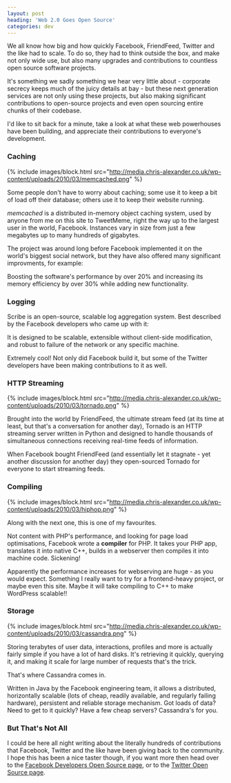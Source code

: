```yaml
---
layout: post
heading: 'Web 2.0 Goes Open Source'
categories: dev
---
```


We all know how big and how quickly Facebook, FriendFeed, Twitter and the like had to scale. To do so, they had to think outside the box, and make not only wide use, but also many upgrades and contributions to countless open source software projects.

It's something we sadly something we hear very little about - corporate secrecy keeps much of the juicy details at bay - but these next generation services are not only using these projects, but also making significant contributions to open-source projects and even open sourcing entire chunks of their codebase.

I'd like to sit back for a minute, take a look at what these web powerhouses have been building, and appreciate their contributions to everyone's development.

### Caching

{% include images/block.html src="http://media.chris-alexander.co.uk/wp-content/uploads/2010/03/memcached.png" %}

Some people don't have to worry about caching; some use it to keep a bit of load off their database; others use it to keep their website running.

*memcached* is a distributed in-memory object caching system, used by anyone from me on this site to TweetMeme, right the way up to the largest user in the world, Facebook. Instances vary in size from just a few megabytes up to many hundreds of gigabytes.

The project was around long before Facebook implemented it on the world's biggest social network, but they have also offered many significant improvments, for example:

Boosting the software's performance by over 20% and increasing its memory efficiency by over 30% while adding new functionality.

### Logging

Scribe is an open-source, scalable log aggregation system. Best described by the Facebook developers who came up with it:

It is designed to be scalable, extensible without client-side modification, and robust to failure of the network or any specific machine.

Extremely cool! Not only did Facebook build it, but some of the Twitter developers have been making contributions to it as well.

### HTTP Streaming

{% include images/block.html src="http://media.chris-alexander.co.uk/wp-content/uploads/2010/03/tornado.png" %}

Brought into the world by FriendFeed, the ultimate stream feed (at its time at least, but that's a conversation for another day), Tornado is an HTTP streaming server written in Python and designed to handle thousands of simultaneous connections receiving real-time feeds of information.

When Facebook bought FriendFeed (and essentially let it stagnate - yet another discussion for another day) they open-sourced Tornado for everyone to start streaming feeds.

### Compiling

{% include images/block.html src="http://media.chris-alexander.co.uk/wp-content/uploads/2010/03/hiphop.png" %}

Along with the next one, this is one of my favourites.

Not content with PHP's performance, and looking for page load optimisations, Facebook wrote a **compiler** for PHP. It takes your PHP app, translates it into native C++, builds in a webserver then compiles it into machine code. Sickening!

Apparently the performance increases for webserving are huge - as you would expect. Something I really want to try for a frontend-heavy project, or maybe even this site. Maybe it will take compiling to C++ to make WordPress scalable!!

### Storage

{% include images/block.html src="http://media.chris-alexander.co.uk/wp-content/uploads/2010/03/cassandra.png" %}

Storing terabytes of user data, interactions, profiles and more is actually fairly simple if you have a lot of hard disks. It's retrieving it quickly, querying it, and making it scale for large number of requests that's the trick.

That's where Cassandra comes in.

Written in Java by the Facebook engineering team, it allows a distributed, horizontally scalable (lots of cheap, readily available, and regularly failing hardware), persistent and reliable storage mechanism. Got loads of data? Need to get to it quickly? Have a few cheap servers? Cassandra's for you.

### But That's Not All

I could be here all night writing about the literally hundreds of contributions that Facebook, Twitter and the like have been giving back to the community. I hope this has been a nice taster though, if you want more then head over to the [Facebook Developers Open Source page](http://developers.facebook.com/opensource.php), or to the [Twitter Open Source page](http://twitter.com/about/opensource).